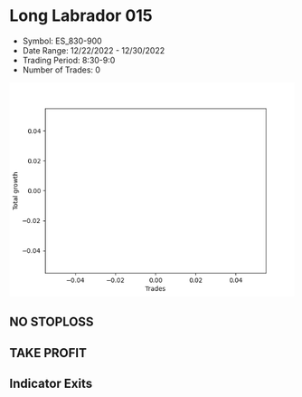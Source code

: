 # Long Labrador 015 
- Symbol: ES_830-900
- Date Range: 12/22/2022 - 12/30/2022
- Trading Period: 8:30-9:0
- Number of Trades: 0

![Plot](LongLabrador015ES_830-900.png)
## NO STOPLOSS














## TAKE PROFIT











## Indicator Exits

